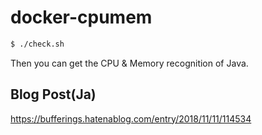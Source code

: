 # docker-cpumem

```sh
$ ./check.sh
```

Then you can get the CPU & Memory recognition of Java.

## Blog Post(Ja)

https://bufferings.hatenablog.com/entry/2018/11/11/114534

